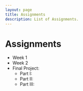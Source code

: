 ```yaml
---
layout: page
title: Assignments
description: List of Assignments.
---
```


# Assignments

- Week 1  
- Week 2
- Final Project:
  - Part I:
  - Part II:
  - Part III:
